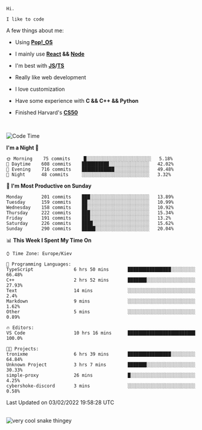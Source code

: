 ```
Hi.

I like to code
```

A few things about me:

-   Using **[Pop!\_OS](https://pop.system76.com/)**

-   I mainly use **[React](https://reactjs.org/) && [Node](https://nodejs.org/en/)**

-   I'm best with **[JS](https://www.javascript.com/)/[TS](https://www.typescriptlang.org/)**

-   Really like web development

-   I love customization

-   Have some experience with **C && C++ && Python**

-   Finished Harvard's **[CS50](https://cs50.harvard.edu)**

<br>

<!--START_SECTION:waka-->
![Code Time](http://img.shields.io/badge/Code%20Time-306%20hrs%2035%20mins-blue)

**I'm a Night 🦉** 

```text
🌞 Morning    75 commits     █░░░░░░░░░░░░░░░░░░░░░░░░   5.18% 
🌆 Daytime    608 commits    ██████████░░░░░░░░░░░░░░░   42.02% 
🌃 Evening    716 commits    ████████████░░░░░░░░░░░░░   49.48% 
🌙 Night      48 commits     ░░░░░░░░░░░░░░░░░░░░░░░░░   3.32%

```
📅 **I'm Most Productive on Sunday** 

```text
Monday       201 commits    ███░░░░░░░░░░░░░░░░░░░░░░   13.89% 
Tuesday      159 commits    ██░░░░░░░░░░░░░░░░░░░░░░░   10.99% 
Wednesday    158 commits    ██░░░░░░░░░░░░░░░░░░░░░░░   10.92% 
Thursday     222 commits    ███░░░░░░░░░░░░░░░░░░░░░░   15.34% 
Friday       191 commits    ███░░░░░░░░░░░░░░░░░░░░░░   13.2% 
Saturday     226 commits    ████░░░░░░░░░░░░░░░░░░░░░   15.62% 
Sunday       290 commits    █████░░░░░░░░░░░░░░░░░░░░   20.04%

```


📊 **This Week I Spent My Time On** 

```text
⌚︎ Time Zone: Europe/Kiev

💬 Programming Languages: 
TypeScript               6 hrs 50 mins       ████████████████░░░░░░░░░   66.48% 
C++                      2 hrs 52 mins       ███████░░░░░░░░░░░░░░░░░░   27.93% 
Text                     14 mins             ░░░░░░░░░░░░░░░░░░░░░░░░░   2.4% 
Markdown                 9 mins              ░░░░░░░░░░░░░░░░░░░░░░░░░   1.62% 
Other                    5 mins              ░░░░░░░░░░░░░░░░░░░░░░░░░   0.89%

🔥 Editors: 
VS Code                  10 hrs 16 mins      █████████████████████████   100.0%

🐱‍💻 Projects: 
tronixme                 6 hrs 39 mins       ████████████████░░░░░░░░░   64.84% 
Unknown Project          3 hrs 7 mins        ███████░░░░░░░░░░░░░░░░░░   30.33% 
simple-proxy             26 mins             █░░░░░░░░░░░░░░░░░░░░░░░░   4.25% 
cybershoke-discord       3 mins              ░░░░░░░░░░░░░░░░░░░░░░░░░   0.58%

```


 Last Updated on 03/02/2022 19:58:28 UTC
<!--END_SECTION:waka-->

<br>

<img title="" src="https://raw.githubusercontent.com/Trunkelis/Trunkelis/output/github-contribution-grid-snake.svg" alt="very cool snake thingey" data-align="left">
